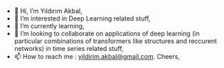 - 👋 Hi, I’m Yıldırım Akbal,
- 👀 I’m interested in Deep Learning related stuff,
- 🌱 I’m currently learning,
- 💞️ I’m looking to collaborate on applications of deep learning (in particular combinations of transformers like structures and reccurent networks) in time series related stuff,
- 📫 How to reach me : yildirim.akbal@gmail.com.
Cheers,


<!---
y-akbal/y-akbal is a ✨ special ✨ repository because its `README.md` (this file) appears on your GitHub profile.
You can click the Preview link to take a look at your changes.
--->
